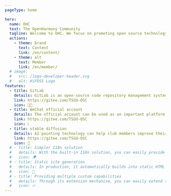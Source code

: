 ```yaml
---
pageType: home

hero:
  name: OHC
  text: The OpenHarmony Community
  tagline: Welcome to OHC. We focus on promoting open source technology, providing a platform for communication, cooperation, training, and support, encouraging members to share code and experience, and jointly promoting the development of open source technology.
  actions:
    - theme: brand
      text: Content
      link: /en/content/
    - theme: alt
      text: Member
      link: /en/member/
  # image:
  #   src: /logo-developer-header.svg
  #   alt: HiFOSS Logo
features:
  - title: GitLab
    details: GitLab is an open-source code repository management system that communities can use to manage and maintain their code resources. Through GitLab, community members can easily share code, collaborate on development, and track and manage code changes through version control functionality.
    link: https://gitee.com/TSGU-OSC
    icon: 🧑‍💻
  - title: WeChat official account
    details: The official account can be used as an important platform for community publicity and promotion. Through the official account, the club can release club information, activity information, work display and other content, attracting more people's attention and participation.
    link: https://gitee.com/TSGU-OSC
    icon: ℹ️
  - title: stable diffusion
    details: AI painting technology can help club members improve their artistic creation level and efficiency. By utilizing AI painting software, club members can easily generate images of various styles and gain new creative inspiration.
    link: https://gitee.com/TSGU-OSC
    icon: 🎨
  # - title: Simpler I18n solution
  #   details: With the built-in I18n solution, you can easily provide multi-language support for documents or components.
  #   icon: 🌍
  # - title: Static site generation
  #   details: In production, it automatically builds into static HTML files, which can be easily deployed anywhere.
  #   icon: 🌈
  # - title: Providing multiple custom capabilities
  #   details: Through its extension mechanism, you can easily extend theme UI and build process.
  #   icon: 🔥
---
```

